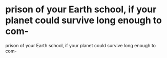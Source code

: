 # prison of your Earth school, if your planet could survive long enough to com-

prison of your Earth school, if your planet could survive long enough to com-